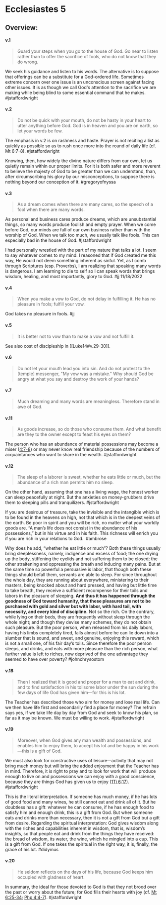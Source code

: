 # Ecclesiastes 5

## Overview:


#### v.1
>Guard your steps when you go to the house of God. Go near to listen rather than to offer the sacrifice of fools, who do not know that they do wrong.

We seek his guidance and listen to his words. The alternative is to suppose that offerings can be a substitute for a God-ordered life. Sometimes extreme concern over one issue is an unconscious screen against facing other issues. It is as though we call God's attention to the sacrifice we are making while being blind to some essential command that he makes.
#jstaffordwright

#### v.2
>Do not be quick with your mouth, do not be hasty in your heart to utter anything before God. God is in heaven and you are on earth, so let your words be few.

The emphasis in v.2 is on rashness and haste. Prayer is not reciting a list as quickly as possible so as to rush once more into the round of daily life (cf. Mt 6:7-8).
#jstaffordwright 

Knowing, then, how widely the divine nature differs from our own, let us quietly remain within our proper limits. For it is both safer and more reverent to believe the majesty of God to be greater than we can understand, than, after circumscribing his glory by our misconceptions, to suppose there is nothing beyond our conception of it.
#gregoryofnyssa

#### v.3
>As a dream comes when there are many cares, so the speech of a fool when there are many words.

As personal and business cares produce dreams, which are unsubstantial things, so many words produce foolish and empty prayer. When we come before God, our minds are full of our own business rather than with the worship of God. When we talk too much, we usually talk like fools. This can especially bad in the house of God.
#jstaffordwright 

I had personally wrestled with the part of my nature that talks a lot. I seem to say whatever comes to my mind. I reasoned that if God created me this way, He would not deem something inherent as sinful. Yet, as I comb through Scriptures (esp. Proverbs), I am realizing that speaking many words is dangerous. I am learning to die to self so I can speak words that brings wisdom, healing, and most importantly, glory to God.
#jj 11/18/2022

#### v.4
>When you make a vow to God, do not delay in fulfilling it. He has no pleasure in fools; fulfill your vow.

God takes no pleasure in fools.
#jj 

#### v.5
>It is better not to vow than to make a vow and not fulfill it.

See also cost of discipleship in [[Luke14#v.29-30]]. 

#### v.6
>Do not let your mouth lead you into sin. And do not protest to the \[temple\] messenger, "My vow was a mistake." Why should God be angry at what you say and destroy the work of your hands?

#### v.7
>Much dreaming and many words are meaningless. Therefore stand in awe of God.

#### v.11
>As goods increase, so do those who consume them. And what benefit are they to the owner except to feast his eyes on them?

The person who has an abundance of material possessions may become a miser ([4:7-8](Eccl4#v.7-8)) or may never know real friendship because of the numbers of acquaintances who want to share in the wealth.
#jstaffordwright 

#### v.12
>The sleep of a laborer is sweet, whether he eats little or much, but the abundance of a rich man permits him no sleep.

On the other hand, assuming that one has a living wage, the honest worker can sleep peacefully at night. But the anxieties on money-grubbers drive them to sleeping pills and tranquilizers.
#jstaffordwright 

If you are desirous of treasure, take the invisible and the intangible which is to be found in the heavens on high, not that which is in the deepest veins of the earth. Be poor in spirit and you will be rich, no matter what your worldly goods are. “A man’s life does not consist in the abundance of his possessions,” but in his virtue and in his faith. This richness will enrich you if you are rich in your relations to God.
 #ambrose

Why does he add, “whether he eat little or much”? Both these things usually bring sleeplessness, namely, indigence and excess of food; the one drying up the body, stiffening the eyelids and not suffering them to be closed; the other straitening and oppressing the breath and inducing many pains. But at the same time so powerful a persuasive is labor, that though both these things should befall them, servants are able to sleep. For since throughout the whole day, they are running about everywhere, ministering to their masters, being knocked about and hard pressed, and having but little time to take breath, they receive a sufficient recompense for their toils and labors in the pleasure of sleeping. **And thus it has happened through the goodness of God toward humanity, that these pleasures are not to be purchased with gold and silver but with labor, with hard toil, with necessity, and every kind of discipline.** Not so the rich. On the contrary, while lying on their beds, they are frequently without sleep through the whole night; and though they devise many schemes, they do not obtain such pleasure. But the poor person, when released from his daily labors, having his limbs completely tired, falls almost before he can lie down into a slumber that is sound, and sweet, and genuine, enjoying this reward, which is not a small one, of his fair day’s toils. Since therefore the poor person sleeps, and drinks, and eats with more pleasure than the rich person, what further value is left to riches, now deprived of the one advantage they seemed to have over poverty?
#johnchrysostom

#### v.18
>Then I realized that it is good and proper for a man to eat and drink, and to find satisfaction in his toilsome labor under the sun during the few days of life God has given him—for this is his lot.

The Teacher has described those who aim for money and lose real life. Can we then have life first and secondarily find a place for money? The refrain says yes, if we take life day by day from God and seek to know his plan, so far as it may be known. We must be willing to work.
#jstaffordwright 

#### v.19
>Moreover, when God gives any man wealth and possessions, and enables him to enjoy them, to accept his lot and be happy in his work—this is a gift of God.

We must also look for constructive uses of leisure—activity that may not bring much money but will bring the added enjoyment that the Teacher has in mind. Therefore, it is right to pray and to look for work that will produce enough to live on and possessions we can enjoy with a good conscience, because they are things God has given us to enjoy ([1Ti 6:17](1Timothy6#v.17)).
#jstaffordwright 

This is the literal interpretation. If someone has much money, if he has lots of good food and many wines, he still cannot eat and drink all of it. But he doubtless has a gift: whatever he can consume, if he has enough food to satisfy him and enough drink, this is a gift from God. But when someone eats and drinks more than necessary, then it is not a gift from God but a gift from desire. Regarding the spiritual interpretation: God gives wisdom along with the riches and capabilities inherent in wisdom, that is, wisdom’s insights, so that people eat and drink from the things they have received: the bread of wisdom, its water, the wine, which he mingled into a cup. This is a gift from God. If one takes the spiritual in the right way, it is, finally, the grace of his lot.
#didymus


#### v.20
>He seldom reflects on the days of his life, because God keeps him occupied with gladness of heart.

In summary, the ideal for those devoted to God is that they not brood over the past or worry about the future; for God fills their hearts with joy (cf. [Mt 6:25-34](Matthew6); [Php 4:4-7](Philippians4#v.6-7)).
#jstaffordwright 


